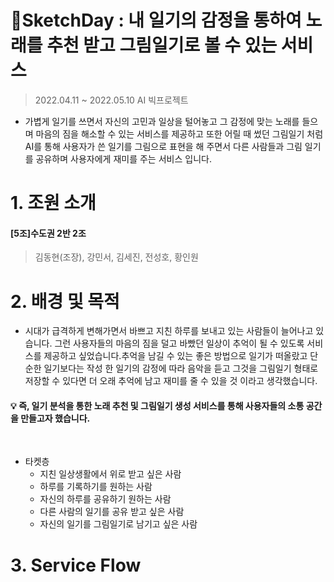 # :blue_book:SketchDay : 내 일기의 감정을 통하여 노래를 추천 받고 그림일기로 볼 수 있는 서비스
> 2022.04.11 ~ 2022.05.10 AI 빅프로젝트
* 가볍게 일기를 쓰면서 자신의 고민과 일상을 털어놓고 그 감정에 맞는 노래를 들으며 마음의 짐을 해소할 수 있는 서비스를 제공하고 또한 어릴 때 썼던 그림일기 처럼 AI를 통해 사용자가 쓴 일기를 그림으로 표현을 해 주면서 다른 사람들과 그림 일기를 공유하며 사용자에게 재미를 주는 서비스 입니다.
# 1. 조원 소개
#### [5조]수도권 2반 2조
>  김동현(조장), 강민서, 김세진, 전성호, 황인원
# 2. 배경 및 목적
* 시대가 급격하게 변해가면서 바쁘고 지친 하루를 보내고 있는 사람들이 늘어나고 있습니다. 그런 사용자들의 마음의 짐을 덜고 바빴던 일상이 추억이 될 수 있도록 서비스를 제공하고 싶었습니다.추억을 남길 수 있는 좋은 방법으로 일기가 떠올랐고 단순한 일기보다는 작성 한 일기의 감정에 따라 음악을 듣고 그것을 그림일기 형태로 저장할 수 있다면 더 오래 추억에 남고 재미를 줄 수 있을 것 이라고 생각했습니다.

#### :bulb: 즉, 일기 분석을 통한 노래 추천 및 그림일기 생성 서비스를 통해 사용자들의 소통 공간을 만들고자 했습니다.
&nbsp;
* 타켓층
  * 지친 일상생활에서 위로 받고 싶은 사람 
  * 하루를 기록하기를 원하는 사람
  * 자신의 하루를 공유하기 원하는 사람
  * 다른 사람의 일기를 공유 받고 싶은 사람
  * 자신의 일기를 그림일기로 남기고 싶은 사람
# 3. Service Flow
